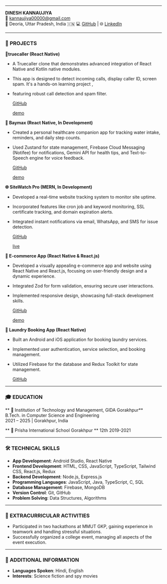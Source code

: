 

---

**DINESH KANNAUJIYA**  
📧 [kannaujiya00000@gmail.com](mailto:kannaujiya00000@gmail.com)   
📍 Deoria, Uttar Pradesh, India  🇮🇳
💻 [GitHub](https://github.com/Dinesh7571) | 🌐 [LinkedIn](https://www.linkedin.com/in/dinesh-kannaujiya-985719205/)

---

### 💼 **PROJECTS**  



**📵truecaller (React Native)**  
- A Truecaller clone that demonstrates advanced integration of React Native and Kotlin native modules.
- This app is designed to detect incoming calls, display caller ID, screen spam. It's a hands-on learning project ,
- featuring robust call detection and spam filter.

  [GitHub](https://github.com/Dinesh7571/Truecaller-clone-react-native)
  
  [demo](https://www.youtube.com/watch?v=J-DBm1FjPKU)

**🤖 Baymax (React Native, In Development)**  
- Created a personal healthcare companion app for tracking water intake, reminders, and daily step counts.  
- Used Zustand for state management, Firebase Cloud Messaging (Notifee) for notifications, Gemini API for health tips, and Text-to-Speech engine for voice feedback.
   
   [GitHub](https://github.com/Dinesh7571/Baymax)
  
   [demo](https://youtu.be/DCYvhKRuVCg?si=1j8ckdw6omisVrED)

**🌐 SiteWatch Pro (MERN, In Development)**  
- Developed a real-time website tracking system to monitor site uptime.  
- Incorporated features like cron job and keyword monitoring, SSL certificate tracking, and domain expiration alerts.  
- Integrated instant notifications via email, WhatsApp, and SMS for issue detection.
  
  [GitHub](https://github.com/Dinesh7571/SiteWatch-pro)
  
   [live](https://sitewatchpro.vercel.app)
  
**🛒 E-commerce App (React Native & React.js)**  
- Developed a visually appealing e-commerce app and website using React Native and React.js, focusing on user-friendly design and a dynamic experience.  
- Integrated Zod for form validation, ensuring secure user interactions.  
- Implemented responsive design, showcasing full-stack development skills.  

  [GitHub](https://github.com/Dinesh7571/Ecommerce-in-react-native)
  
  [demo](https://youtube.com/shorts/snl_MiUqJTw?si=aNH-DdUvRhHRHdnd)
  
**🧺 Laundry Booking App (React Native)**  
- Built an Android and iOS application for booking laundry services.  
- Implemented user authentication, service selection, and booking management.  
- Utilized Firebase for the database and Redux Toolkit for state management.  

  [GitHub](https://github.com/Dinesh7571/Laundry/tree/laundry2.0)
  
  



---

### 🎓 **EDUCATION**  

** 🏫 Institution of Technology and Management, GIDA Gorakhpur**  
B.Tech. in Computer Science and Engineering  
2021 – 2025 | Gorakhpur, India  

** 🏫 Prisha International School Gorakhpur **
12th   2019-2021 

---

### 🛠️ **TECHNICAL SKILLS**  
- **App Development**: Android Studio, React Native  
- **Frontend Development**: HTML, CSS, JavaScript, TypeScript, Tailwind CSS, React.js, Redux  
- **Backend Development**: Node.js, Express.js  
- **Programming Languages**: JavaScript, Java, TypeScript, C, SQL  
- **Database Management**: Firebase, MongoDB  
- **Version Control**: Git, GitHub  
- **Problem Solving**: Data Structures, Algorithms  

---

### 🎯 **EXTRACURRICULAR ACTIVITIES**  
- Participated in two hackathons at MMUT GKP, gaining experience in teamwork and handling stressful situations.  
- Successfully organized a college event, managing all aspects of the event execution.

---

### 🌟 **ADDITIONAL INFORMATION**  
- **Languages Spoken**: Hindi, English  
- **Interests**: Science fiction and spy movies  


